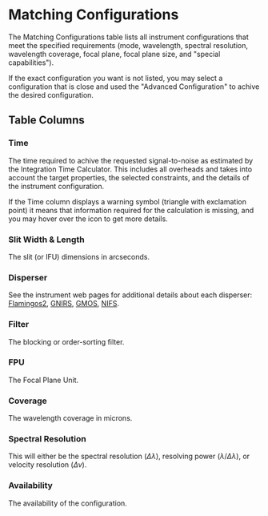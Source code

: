 # Matching Configurations

The Matching Configurations table lists all instrument configurations that meet the specified requirements (mode, wavelength, spectral resolution, wavelength coverage, focal plane, focal plane size, and "special capabilities").

If the exact configuration you want is not listed, you may select a configuration that is close and used the "Advanced Configuration" to achive the desired configuration.

## Table Columns

### Time

The time required to achive the requested signal-to-noise as estimated by the Integration Time Calculator.  This includes all overheads and takes into account the target properties, the selected constraints, and the details of the instrument configuration.

If the Time column displays a warning symbol (triangle with exclamation point) it means that information required for the calculation is missing, and you may hover over the icon to get more details.

### Slit Width & Length

The slit (or IFU) dimensions in arcseconds.

### Disperser

See the instrument web pages for additional details about each disperser:
[Flamingos2](https://www.gemini.edu/instrumentation/flamingos-2/components#Grisms),
[GNIRS](https://www.gemini.edu/instrumentation/gnirs/components#Gratings),
[GMOS](http://www.gemini.edu/instrumentation/gmos/components#Gratings),
[NIFS](https://www.gemini.edu/instrumentation/nifs/components#Gratings).

### Filter

The blocking or order-sorting filter.

### FPU

The Focal Plane Unit.

### Coverage

The wavelength coverage in microns.

### Spectral Resolution

This will either be the spectral resolution ($\Delta \lambda$), resolving power ($\lambda / \Delta \lambda$), or velocity resolution ($\Delta v$).

### Availability

The availability of the configuration.

